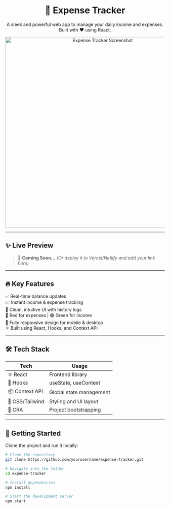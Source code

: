 <h1 align="center">💸 Expense Tracker</h1>

<p align="center">A sleek and powerful web app to manage your daily income and expenses. Built with ❤️ using React.</p>

<p align="center">
  <img src="./41817a6a-a3b1-4034-a050-91ff81319d4c.png" alt="Expense Tracker Screenshot" width="600"/>
</p>

---

## ✨ Live Preview

> 🚀 **Coming Soon...** *(Or deploy it to Vercel/Netlify and add your link here)*

---

## 🔥 Key Features

✅ Real-time balance updates  
📈 Instant income & expense tracking  
🧾 Clean, intuitive UI with history logs  
🔴 Red for expenses | 🟢 Green for income  
📱 Fully responsive design for mobile & desktop  
⚛️ Built using React, Hooks, and Context API  

---

## 🛠 Tech Stack

| Tech        | Usage                        |
|-------------|------------------------------|
| ⚛️ React     | Frontend library              |
| 🎣 Hooks     | useState, useContext          |
| 📦 Context API | Global state management     |
| 💅 CSS/Tailwind | Styling and UI layout       |
| 🔧 CRA       | Project bootstrapping         |

---

## 🚀 Getting Started

Clone the project and run it locally:

```bash
# Clone the repository
git clone https://github.com/yourusername/expense-tracker.git

# Navigate into the folder
cd expense-tracker

# Install dependencies
npm install

# Start the development server
npm start

